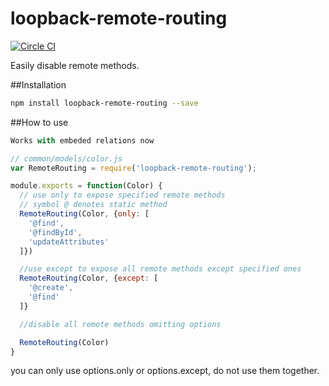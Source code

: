 # loopback-remote-routing
[![Circle CI](https://circleci.com/gh/Neil-UWA/loopback-remote-routing/tree/master.svg?style=svg)](https://circleci.com/gh/Neil-UWA/loopback-remote-routing/tree/master)

Easily disable remote methods.

##Installation

```bash
npm install loopback-remote-routing --save
```

##How to use

```js
Works with embeded relations now

// common/models/color.js
var RemoteRouting = require('loopback-remote-routing');

module.exports = function(Color) {
  // use only to expose specified remote methods
  // symbol @ denotes static method
  RemoteRouting(Color, {only: [
    '@find',
    '@findById',
    'updateAttributes'
  ]})

  //use except to expose all remote methods except specified ones
  RemoteRouting(Color, {except: [
    '@create',
    '@find'
  ]}

  //disable all remote methods omitting options

  RemoteRouting(Color)
}
```
you can only use options.only or options.except, do not use them together.
